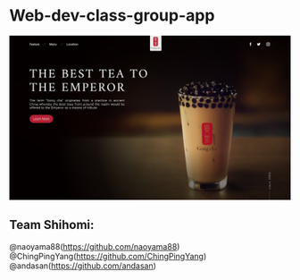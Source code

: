 # Web-dev-class-group-app

[![Team Shihomi Web Project - Video](https://github.com/andasan/Web-dev-class-group-app/blob/master/midterm/img/screenshot-127.0.0.1_5500-2019.08.30-17_11_52.jpg?raw=true)](https://optimistic-newton-5faaae.netlify.com/)



Team Shihomi:
------
@naoyama88(https://github.com/naoyama88)
@ChingPingYang(https://github.com/ChingPingYang)
@andasan(https://github.com/andasan)
